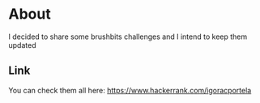 # About
I decided to share some brushbits challenges and I intend to keep them updated

## Link
You can check them all here: https://www.hackerrank.com/igoracportela
